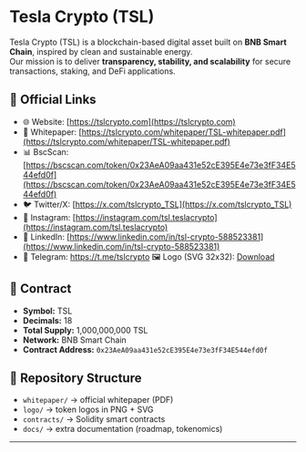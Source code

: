 # Tesla Crypto (TSL)

Tesla Crypto (TSL) is a blockchain-based digital asset built on **BNB Smart Chain**, inspired by clean and sustainable energy.  
Our mission is to deliver **transparency, stability, and scalability** for secure transactions, staking, and DeFi applications.

## 🔗 Official Links
- 🌐 Website: [https://tslcrypto.com](https://tslcrypto.com)
- 📄 Whitepaper: [https://tslcrypto.com/whitepaper/TSL-whitepaper.pdf](https://tslcrypto.com/whitepaper/TSL-whitepaper.pdf)
- 📊 BscScan: [https://bscscan.com/token/0x23AeA09aa431e52cE395E4e73e3fF34E544efd0f](https://bscscan.com/token/0x23AeA09aa431e52cE395E4e73e3fF34E544efd0f)
- 🐦 Twitter/X: [https://x.com/tslcrypto_TSL](https://x.com/tslcrypto_TSL)
- 📸 Instagram: [https://instagram.com/tsl.teslacrypto](https://instagram.com/tsl.teslacrypto)
- 💼 LinkedIn: [https://www.linkedin.com/in/tsl-crypto-588523381](https://www.linkedin.com/in/tsl-crypto-588523381)
- 💬 Telegram: https://t.me/tslcrypto
🖼️ Logo (SVG 32x32): [Download](https://github.com/TSLcrypto/tslcrypto/blob/main/assets/TSL-logo.svg)

## 📜 Contract
- **Symbol:** TSL  
- **Decimals:** 18  
- **Total Supply:** 1,000,000,000 TSL  
- **Network:** BNB Smart Chain  
- **Contract Address:** `0x23AeA09aa431e52cE395E4e73e3fF34E544efd0f`

## 📂 Repository Structure
- `whitepaper/` → official whitepaper (PDF)
- `logo/` → token logos in PNG + SVG
- `contracts/` → Solidity smart contracts
- `docs/` → extra documentation (roadmap, tokenomics)

---
